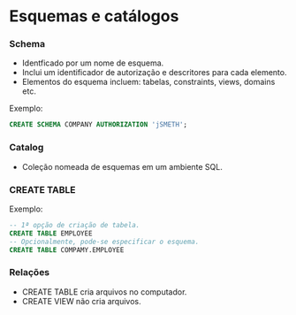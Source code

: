 # Esquemas e catálogos

### Schema

* Identficado por um nome de esquema.
* Inclui um identificador de autorização e descritores para cada elemento.
* Elementos do esquema incluem: tabelas, constraints, views, domains etc.

Exemplo:
```sql
CREATE SCHEMA COMPANY AUTHORIZATION 'jSMETH';
```

### Catalog

* Coleção nomeada de esquemas em um ambiente SQL.

### CREATE TABLE

Exemplo:
```sql
-- 1ª opção de criação de tabela.
CREATE TABLE EMPLOYEE
-- Opcionalmente, pode-se especificar o esquema.
CREATE TABLE COMPAMY.EMPLOYEE
```

### Relações

* CREATE TABLE cria arquivos no computador.
* CREATE VIEW não cria arquivos.
